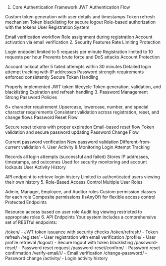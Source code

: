 1. Core Authentication Framework
JWT Authentication Flow

Custom token generation with user details and timestamps
Token refresh mechanism
Token blacklisting for secure logout
Role-based authorization with the tokens
User Registration System

Email verification workflow
Role assignment during registration
Account activation via email verification
2. Security Features
Rate Limiting Protection

Login endpoint limited to 5 requests per minute
Registration limited to 10 requests per hour
Prevents brute force and DoS attacks
Account Protection

Account lockout after 5 failed attempts within 30 minutes
Detailed login attempt tracking with IP addresses
Password strength requirements enforced consistently
Secure Token Handling

Properly implemented JWT token lifecycle
Token generation, validation, and blacklisting
Expiration and refresh handling
3. Password Management
Strong Password Policies

8+ character requirement
Uppercase, lowercase, number, and special character requirements
Consistent validation across registration, reset, and change flows
Password Reset Flow

Secure reset tokens with proper expiration
Email-based reset flow
Token validation and secure password updating
Password Change Flow

Current password verification
New password validation
Different-from-current validation
4. User Activity & Monitoring
Login Attempt Tracking

Records all login attempts (successful and failed)
Stores IP addresses, timestamps, and outcomes
Used for security monitoring and account lockouts
User Activity History

API endpoint to retrieve login history
Limited to authenticated users viewing their own history
5. Role-Based Access Control
Multiple User Roles

Admin, Manager, Employee, and Auditor roles
Custom permission classes for each role
Composite permissions (IsAnyOf) for flexible access control
Protected Endpoints

Resource access based on user role
Audit log viewing restricted to appropriate roles
6. API Endpoints
Your system includes a comprehensive set of RESTful endpoints:

/token/ - JWT token issuance with security checks
/token/refresh/ - Token refresh
/register/ - User registration with email verification
/profile/ - User profile retrieval
/logout/ - Secure logout with token blacklisting
/password-reset/ - Password reset request
/password-reset/confirm/ - Password reset confirmation
/verify-email/<uid>/<token>/ - Email verification
/change-password/ - Password change
/activity/ - Login activity history